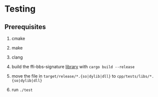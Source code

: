 # Testing

## Prerequisites

1. cmake
2. make
3. clang

4. build the ffi-bbs-signature [library](https://github.com/mattrglobal/ffi-bbs-signatures) with `cargo build --release`

5. move the file in `target/release/*.{so|dylib|dll}` to `cpp/tests/libs/*.{so|dylib|dll}`

6. run `./test`
